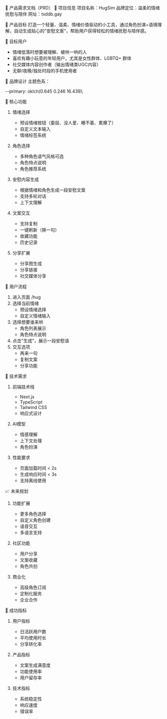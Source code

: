 📄 产品需求文档（PRD）
🧸 项目信息
项目名称：HugSim
品牌定位：温柔的情绪抚慰与陪伴
网址：txddb.gay

🎯 产品目标
打造一个轻量、温柔、情绪价值驱动的小工具，通过角色扮演+语境理解，自动生成贴心的"安慰文案"，帮助用户获得轻松的情绪抚慰与陪伴感。

👥 目标用户

- 情绪低落时想要被理解、被哄一哄的人
- 喜欢有趣小玩意的年轻用户，尤其是女性群体、LGBTQ+ 群体
- 社交媒体内容创作者（输出情绪类UGC内容）
- 无聊/夜晚/独处时段的手机使用者

🎨 品牌设计
主题色系：

--primary: oklch(0.645 0.246 16.439);

🧠 核心功能

1. 情绪选择

   - 预设情绪按钮（委屈、没人爱、睡不着、累爆了）
   - 自定义文本输入
   - 情绪标签系统

2. 角色选择

   - 多种角色语气风格可选
   - 角色特点说明
   - 角色推荐系统

3. 安慰内容生成

   - 根据情绪和角色生成一段安慰文案
   - 支持多轮对话
   - 上下文理解

4. 文案交互

   - 支持复制
   - 一键刷新（换一句）
   - 收藏功能
   - 历史记录

5. 分享扩展
   - 分享图生成
   - 分享链接
   - 社交媒体分享

📱 用户流程

1. 进入页面 /hug
2. 选择当前情绪
   - 预设情绪选择
   - 自定义情绪输入
3. 选择想要谁来哄
   - 角色列表展示
   - 角色特点说明
4. 点击"生成"，展示一段安慰语
5. 交互选项
   - 再来一句
   - 复制文案
   - 分享功能

🎯 技术需求

1. 前端技术栈

   - Next.js
   - TypeScript
   - Tailwind CSS
   - 响应式设计

2. AI模型

   - 情感理解
   - 上下文处理
   - 角色扮演

3. 性能要求
   - 页面加载时间 < 2s
   - 生成响应时间 < 3s
   - 支持离线使用

📈 未来规划

1. 功能扩展

   - 更多角色选择
   - 自定义角色创建
   - 语音交互
   - 多语言支持

2. 社区功能

   - 用户分享
   - 文案收藏
   - 角色共创

3. 商业化
   - 高级角色订阅
   - 定制化服务
   - 企业合作

🎯 成功指标

1. 用户指标

   - 日活跃用户数
   - 平均使用时长
   - 分享转化率

2. 产品指标

   - 文案生成满意度
   - 功能使用率
   - 用户留存率

3. 技术指标
   - 系统稳定性
   - 响应速度
   - 错误率
